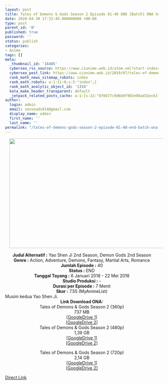 ```yaml
---
layout: post
title: Tales of Demons & Gods Season 2 Episode 01-40 END [Batch] ONA Subtitle Indonesia
date: 2020-04-30 17:33:49.000000000 +00:00
type: post
parent_id: '0'
published: true
password: ''
status: publish
categories:
- Anime
tags: []
meta:
  _thumbnail_id: '16485'
  cyberseo_rss_source: https://www.ciunime.web.id/atom.xml?start-index=3751&max-results=150
  cyberseo_post_link: https://www.ciunime.web.id/2019/07/tales-of-demons-gods-season-2-episode.html
  rank_math_news_sitemap_robots: index
  rank_math_robots: a:1:{i:0;s:5:"index";}
  rank_math_analytic_object_id: '1334'
  kata_make_header_transparent: default
  _jetpack_related_posts_cache: a:1:{s:32:"8f6677c9d6b0f903e98ad32ec61f8deb";a:2:{s:7:"expires";i:1653177663;s:7:"payload";a:3:{i:0;a:1:{s:2:"id";i:25977;}i:1;a:1:{s:2:"id";i:25983;}i:2;a:1:{s:2:"id";i:25979;}}}}
author:
  login: admin
  email: senseads014@gmail.com
  display_name: admin
  first_name: ''
  last_name: ''
permalink: "/tales-of-demons-gods-season-2-episode-01-40-end-batch-ona-subtitle-indonesia/"
---
```

<div class="separator" style="clear: both; text-align: center;"><a href="https://1.bp.blogspot.com/-3TuwFTFt6II/XTQ8mXIsaCI/AAAAAAAAcOs/tu__ZvHguew2GzjnRWMLl8L23OuJHpeLACLcBGAs/s1600/Tales%2Bof%2BDemons%2B%2526%2BGods%2BSeason%2B2.jpg" imageanchor="1" style="margin-left: 1em; margin-right: 1em;"><img border="0" data-original-height="720" data-original-width="1280" height="360" src="{{ site.baseurl }}/assets/2020/04/Tales%2Bof%2BDemons%2B%2526%2BGods%2BSeason%2B2.jpg" width="640" /></a></div>
<p>
<div style="text-align: center;"><b>Judul</b><b><b> Alternatif</b> :</b> Yao Shen Ji 2nd Season, Demon Gods 2nd Season</div>
<div style="text-align: center;"><b><b>Genre :</b></b> Action, Adventure, Demons, Fantasy, Martial Arts, Romance</div>
<div style="text-align: center;"><b>Jumlah Episode :</b> 40<br /><b>Status :&nbsp;</b>END<br /><b>Tanggal Tayang :</b> 6 Januari 2018 - 22 Mei 2018<br /><b>Studio Produksi :</b> -<br /><b>Durasi per Episode :</b> 7 Menit</div>
<div style="text-align: center;"><b>Skor :</b> 7.55 (MyAnimeList)</div>
<div style="text-align: center;"></div>
<div style="text-align: justify;">Musim kedua Yao Shen Ji.</div>
<div style="text-align: justify;"></div>
<div style="text-align: justify;"></div>
<div style="text-align: center;"><b>Link Download ONA:</b></div>
<div style="text-align: center;">Tales of Demons &amp; Gods Season 2 (360p)</div>
<div style="text-align: center;">737 MB</div>
<div style="text-align: center;">[<a href="https://drive.google.com/file/d/1p2VNhvLr12KdXPTSscF-zI3AhXl-7gYd/view" target="_blank" rel="noopener">GoogleDrive 1</a>]<br />[<a href="https://drive.google.com/file/d/1H0cSWmdxdUEAcQn_y1aBkN69Jnuu7IUT/view" target="_blank" rel="noopener">GoogleDrive 2</a>]</div>
<div style="text-align: center;"></div>
<div style="text-align: center;">Tales of Demons &amp; Gods Season 2 (480p)<br />1,39 GB</div>
<div style="text-align: center;">[<a href="https://drive.google.com/file/d/1E9rKX-DXHDZzSG4Ta-3vv0M8i-aTuUdA/view" target="_blank" rel="noopener">GoogleDrive 1</a>]<br />[<a href="https://drive.google.com/file/d/1hnHKZMIm_mKYzLu37SOxE6d_JLq-96Yp/view" target="_blank" rel="noopener">GoogleDrive 2</a>]</p>
<p>Tales of Demons &amp; Gods Season 2 (720p)<br />2,14 GB<br />[<a href="https://drive.google.com/file/d/11QDv-KnH4rkP-TS-BH2AGkVdhOstEIeR/view" target="_blank" rel="noopener">GoogleDrive 1</a>]<br />[<a href="https://drive.google.com/file/d/1uGkV44kWiwl8MZHjHSQxPwf4RZMWI5TJ/view" target="_blank" rel="noopener">GoogleDrive 2]</a></div>
<link rel="stylesheet" href="https://cdnjs.cloudflare.com/ajax/libs/font-awesome/4.7.0/css/font-awesome.min.css" />
<div class="divbtn"> <a href="https://handymansurrender.com/fihup8buzv?key=94550f7ce39444073321dde3b8782f97" class="btn"><i class="fa fa-download"></i> Direct Link</a> </div>
